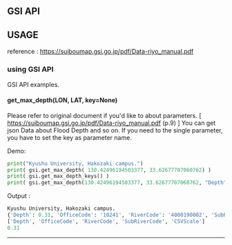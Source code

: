 ## GSI API


## USAGE
reference : https://suiboumap.gsi.go.jp/pdf/Data-riyo_manual.pdf

### using GSI API
GSI API examples.

#### get_max_depth(LON, LAT, key=None)
Please refer to original document if you'd like to about parameters. [ https://suiboumap.gsi.go.jp/pdf/Data-riyo_manual.pdf (p.9) ]
You can get json Data about Flood Depth and so on. If you need to the single parameter, you have to set the key as parameter name.

Demo:
```python
print("Kyushu University, Hakozaki campus.")
print( gsi.get_max_depth( 130.42496194503377, 33.62677707060762) )
print( gsi.get_max_depth_keys() )
print( gsi.get_max_depth(130.42496194503377, 33.62677707060762, "Depth") )
```
Output : 
```python
Kyushu University, Hakozaki campus.
{'Depth': 0.31, 'OfficeCode': '10241', 'RiverCode': '4000190002', 'SubRiverCode': '_', 'CSVScale': 0}
['Depth', 'OfficeCode', 'RiverCode', 'SubRiverCode', 'CSVScale']
0.31
```

---
